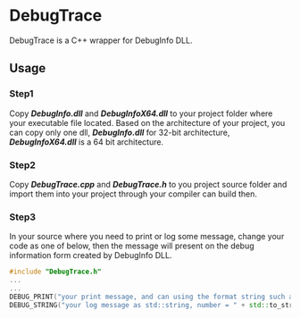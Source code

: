 # DebugTrace

DebugTrace is a C++ wrapper for DebugInfo DLL.

## Usage

### Step1

Copy ***DebugInfo.dll*** and ***DebugInfoX64.dll*** to your project folder where your executable file located. Based on the architecture of your project, you can copy only one dll, ***DebugInfo.dll*** for 32-bit architecture, ***DebugInfoX64.dll*** is a 64 bit architecture.

### Step2

Copy ***DebugTrace.cpp*** and ***DebugTrace.h*** to you project source folder and import them into your project through your compiler can build then.

### Step3

In your source where you need to print or log some message, change your code as one of below, then the message will present on the debug information form created by DebugInfo DLL.

```c++
#include "DebugTrace.h"
...
...
DEBUG_PRINT("your print message, and can using the format string such as: %d", number);
DEBUG_STRING("your log message as std::string, number = " + std::to_string(number));
```
